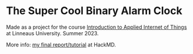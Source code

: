 # The Super Cool Binary Alarm Clock

Made as a project for the course <a href="https://lnu.se/en/course/introduction-to-applied-internet-of-things/distance-international-summer/">Introduction to Applied Internet of Things</a> at Linneaus University.
Summer 2023.


More info: <a href="https://hackmd.io/@jazzjacob/BkCeRwWt3">my final report/tutorial<a/> at HackMD.
